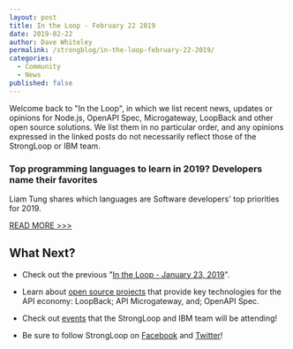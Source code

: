 ```yaml
---
layout: post
title: In the Loop - February 22 2019
date: 2019-02-22
author: Dave Whiteley
permalink: /strongblog/in-the-loop-february-22-2019/
categories:
  - Community
  - News
published: false
---
```


Welcome back to "In the Loop", in which we list recent news, updates or opinions for Node.js, OpenAPI Spec, Microgateway, LoopBack and other open source solutions. We list them in no particular order, and any opinions expressed in the linked posts do not necessarily reflect those of the StrongLoop or IBM team.
<!--more-->

### Top programming languages to learn in 2019? Developers name their favorites

Liam Tung shares which languages are Software developers' top priorities for 2019.

[READ MORE >>>](https://www.zdnet.com/article/top-programming-languages-to-learn-in-2019-developers-name-their-favorites/)

## What Next?

* Check out the previous "[In the Loop - January 23, 2019](https://strongloop.com/strongblog/in-the-loop-january-23-2019/)".

* Learn about [open source projects](https://strongloop.com/projects/) that provide key technologies for the API economy: LoopBack; API Microgateway, and; OpenAPI Spec. 

* Check out [events](https://strongloop.com/events/) that the StrongLoop and IBM team will be attending!

* Be sure to follow StrongLoop on [Facebook](https://www.facebook.com/strongloop/) and [Twitter](https://twitter.com/StrongLoop)!

